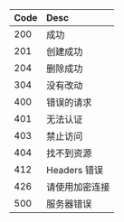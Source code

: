 | Code | Desc |
|:-------|:---------|
| 200    | 成功      |
| 201    | 创建成功   |
| 204    | 删除成功   |
| 304    | 没有改动 |
| 400    | 错误的请求 |
| 401    | 无法认证 |
| 403    | 禁止访问 |
| 404    | 找不到资源 |
| 412    | Headers 错误 |
| 426    | 请使用加密连接 |
| 500    | 服务器错误 |
